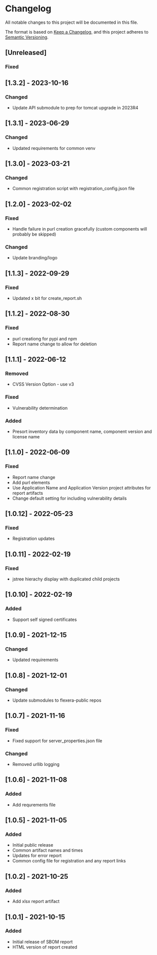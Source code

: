 # Changelog
All notable changes to this project will be documented in this file.

The format is based on [Keep a Changelog](https://keepachangelog.com/en/1.0.0/),
and this project adheres to [Semantic Versioning](https://semver.org/spec/v2.0.0.html).

## [Unreleased]
### Fixed

## [1.3.2] - 2023-10-16
### Changed
- Update API submodule to prep for tomcat upgrade in 2023R4

## [1.3.1] - 2023-06-29
### Changed
- Updated requirements for common venv


## [1.3.0] - 2023-03-21
### Changed
- Common registration script with registration_config.json file

## [1.2.0] - 2023-02-02
### Fixed
- Handle failure in purl creation gracefully (custom components will probably be skipped)
### Changed
- Update branding/logo

## [1.1.3] - 2022-09-29
### Fixed
- Updated x bit for create_report.sh


## [1.1.2] - 2022-08-30
### Fixed
- purl creationg for pypi and npm
- Report name change to allow for deletion

## [1.1.1] - 2022-06-12
### Removed
- CVSS Version Option - use v3
### Fixed
- Vulnerability determination
### Added
- Presort inventory data by component name, component version and license name

## [1.1.0] - 2022-06-09
### Fixed
- Report name change
- Add purl elements
- Use Application Name and Application Version project attributes for report artifacts
- Change default setting for including vulnerability details

## [1.0.12] - 2022-05-23
### Fixed
- Registration updates

## [1.0.11] - 2022-02-19
### Fixed
- jstree hierachy display with duplicated child projects

## [1.0.10] - 2022-02-19
### Added
- Support self signed certificates

## [1.0.9] - 2021-12-15
### Changed
- Updated requirements

## [1.0.8] - 2021-12-01
### Changed
- Update submodules to flexera-public repos

## [1.0.7] - 2021-11-16
### Fixed
- Fixed support for server_properties.json file
### Changed
- Removed urllib logging

## [1.0.6] - 2021-11-08
### Added
- Add requrements file

## [1.0.5] - 2021-11-05
### Added
- Initial public release
- Common artifact names and times
- Updates for error report
- Common config file for registration and any report links

## [1.0.2] - 2021-10-25
### Added
- Add xlsx report artifact


## [1.0.1] - 2021-10-15
### Added
- Initial release of SBOM report
- HTML version of report created